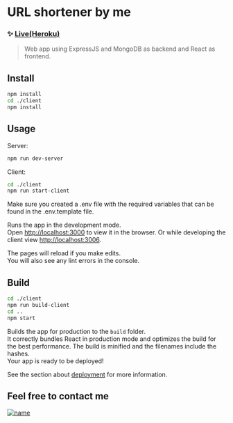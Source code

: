 # URL shortener by me

  

### ✨ [Live(Heroku)](https://url.kvlk.hu)

> Web app using ExpressJS and MongoDB as backend and React as frontend.  

## Install
```sh
npm install
cd ./client
npm install
```
  
## Usage

Server:
  ```sh
npm run dev-server
```

Client:
  ```sh
cd ./client
npm run start-client
```

Make sure you created a .env file with the required variables that can be found in the .env.template file.

Runs the app in the development mode.\
Open [http://localhost:3000](http://localhost:3000) to view it in the browser.
Or while developing the client view [http://localhost:3006](http://localhost:3006).

The pages will reload if you make edits.\
You will also see any lint errors in the console.

## Build

```sh
cd ./client
npm run build-client
cd ..
npm start
```

  

Builds the app for production to the `build` folder.\
It correctly bundles React in production mode and optimizes the build for the best performance.
The build is minified and the filenames include the hashes.\
Your app is ready to be deployed!

See the section about [deployment](https://facebook.github.io/create-react-app/docs/deployment) for more information.

## Feel free to contact me

[![name](https://img.shields.io/badge/LinkedIn-0077B5?style=for-the-badge&logo=linkedin&logoColor=white)](https://www.linkedin.com/in/kovalikadam/)